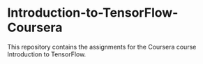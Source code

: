 # Introduction-to-TensorFlow-Coursera
This repository contains the assignments for the Coursera course Introduction to TensorFlow.
